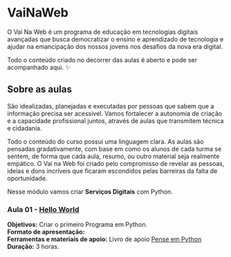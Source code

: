 # VaiNaWeb

O Vai Na Web é um programa de educação em tecnologias digitais avançadas que busca democratizar o ensino e aprendizado de tecnologia e ajudar na emancipação dos nossos jovens nos desafios da nova era digital.

Todo o conteúdo criado no decorrer das aulas é aberto e pode ser acompanhado aqui. :sparkles:

## Sobre as aulas

São idealizadas, planejadas e executadas por pessoas que sabem que a informação precisa ser acessível. Vamos fortalecer a autonomia de criação e a capacidade profissional juntos, através de aulas que transmitem técnica e cidadania.

Todo o conteúdo do curso possui uma linguagem clara. As aulas são pensadas gradativamente, com base em como os alunos de cada turma se sentem, de forma que cada aula, resumo, ou outro material seja realmente empático. O Vai na Web foi criado pelo compromisso de revelar as pessoas, ideias e dons incríveis que ficaram escondidos pelas barreiras da falta de oportunidade.

Nesse módulo vamos criar **Serviços Digitais** com Python.

### Aula 01 - [Hello World](aulas/aula01/aula.md)

**Objetivos:** Criar o primeiro Programa em Python.<br>
**Formato de apresentação:**  <br>
**Ferramentas e materiais de apoio:** Livro de apoio [Pense em Python](https://penseallen.github.io/PensePython2e/01-jornada.html) <br>
**Duração:** 3 horas.
